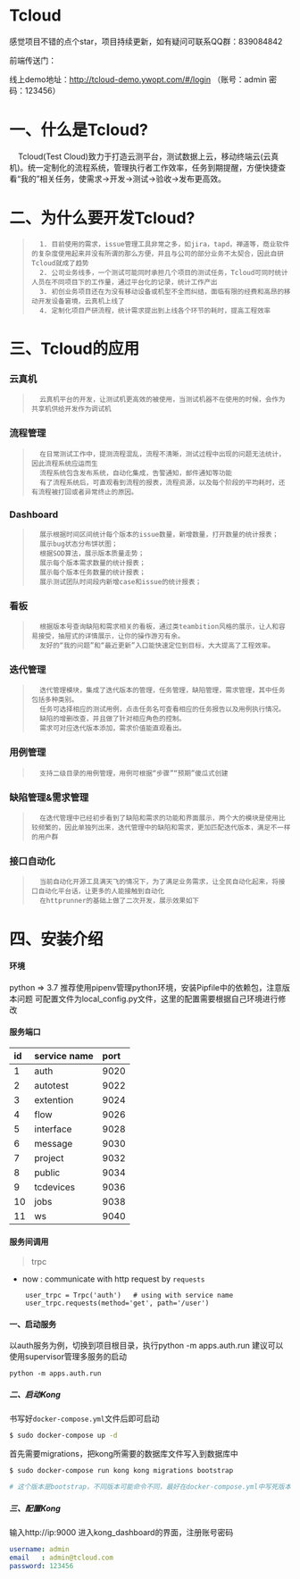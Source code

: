 # Tcloud
感觉项目不错的点个star，项目持续更新，如有疑问可联系QQ群：839084842

前端传送门：

线上demo地址：http://tcloud-demo.ywopt.com/#/login （账号：admin 密码：123456）

# 一、什么是Tcloud?

      Tcloud(Test Cloud)致力于打造云测平台，测试数据上云，移动终端云(云真机)。统一定制化的流程系统，管理执行者工作效率，任务到期提醒，方便快捷查看“我的”相关任务，使需求->开发->测试->验收->发布更高效。

# 二、为什么要开发Tcloud?

>		1. 目前使用的需求，issue管理工具非常之多，如jira，tapd，禅道等，商业软件的复杂度使用起来并没有所谓的那么方便，并且与公司的部分业务不太契合，因此自研Tcloud就成了趋势
>		2. 公司业务线多，一个测试可能同时承担几个项目的测试任务，Tcloud可同时统计人员在不同项目下的工作量，通过平台化的记录，统计工作产出
>		3. 初创业务项目还在为没有移动设备或机型不全而纠结，面临有限的经费和高昂的移动开发设备窘境，云真机上线了
>		4. 定制化项目产研流程，统计需求提出到上线各个环节的耗时，提高工程效率

# 三、Tcloud的应用
### 云真机
>		云真机平台的开发，让测试机更高效的被使用，当测试机器不在使用的时候，会作为共享机供给开发作为调试机

### 流程管理
>		在日常测试工作中，提测流程混乱，流程不清晰，测试过程中出现的问题无法统计，因此流程系统应运而生
>		流程系统包含发布系统，自动化集成，告警通知，邮件通知等功能
>		有了流程系统后，可直观看到流程的报表，流程资源，以及每个阶段的平均耗时，还有流程被打回或者异常终止的原因。

### Dashboard
>		展示根据时间区间统计每个版本的issue数量，新增数量，打开数量的统计报表；
>		展示bug状态分布饼状图；
>		根据SOD算法，展示版本质量走势；
>		展示每个版本需求数量的统计报表；
>		展示每个版本任务数量的统计报表；
>		展示测试团队时间段内新增case和issue的统计报表；

### 看板
>		根据版本号查询缺陷和需求相关的看板，通过类teambition风格的展示，让人和容易接受，抽屉式的详情展示，让你的操作游刃有余。
>		友好的“我的问题”和“最近更新”入口能快速定位到目标，大大提高了工程效率。

### 迭代管理
>		迭代管理模块，集成了迭代版本的管理，任务管理，缺陷管理，需求管理，其中任务包括多种类别。
>		任务可选择相应的测试用例，点击任务名可查看相应的任务报告以及用例执行情况。
>		缺陷的增删改查，并且做了针对相应角色的控制。
>		需求可对应迭代版本添加，需求价值能直观看出。

### 用例管理
>		支持二级目录的用例管理，用例可根据“步骤”“预期”傻瓜式创建

### 缺陷管理&需求管理
>		在迭代管理中已经初步看到了缺陷和需求的功能和界面展示，两个大的模块是使用比较频繁的，因此单独列出来，迭代管理中的缺陷和需求，更加匹配迭代版本，满足不一样的用户群

### 接口自动化
>		当前自动化开源工具满天飞的情况下，为了满足业务需求，让全民自动化起来，将接口自动化平台话，让更多的人能接触到自动化
>		在httprunner的基础上做了二次开发，展示效果如下



# 四、安装介绍
#### 环境
python => 3.7
推荐使用pipenv管理python环境，安装Pipfile中的依赖包，注意版本问题
可配置文件为local_config.py文件，这里的配置需要根据自己环境进行修改

#### 服务端口

| id | service name | port |
|:---- |:---- |:---- |
| 1 | auth | 9020 |  
| 2 | autotest	| 9022 |  
| 3 | extention | 9024 |  
| 4 | flow | 9026 |   
| 5 | interface	| 9028 |  
| 6 | message | 9030 |  
| 7 | project |	9032 |  
| 8 | public | 9034 |  
| 9 | tcdevices	| 9036 |  
| 10 | jobs	| 9038 |  
| 11 | ws	| 9040 |  



#### 服务间调用 

> trpc

- now : communicate with http request by ```requests```

```
    user_trpc = Trpc('auth')   # using with service name
    user_trpc.requests(method='get', path='/user')
``` 

#### 一、启动服务

以auth服务为例，切换到项目根目录，执行python -m apps.auth.run
建议可以使用supervisor管理多服务的启动
```shell
python -m apps.auth.run
```


##### 二、启动Kong

书写好`docker-compose.yml`文件后即可启动

```bash
$ sudo docker-compose up -d
```

首先需要migrations，把kong所需要的数据库文件写入到数据库中

```bash
$ sudo docker-compose run kong kong migrations bootstrap

# 这个版本是bootstrap，不同版本可能命令不同，最好在docker-compose.yml中写死版本
```


##### 三、配置Kong

输入http://ip:9000 进入kong_dashboard的界面，注册账号密码

```yml
username: admin
email   : admin@tcloud.com
password: 123456
```


